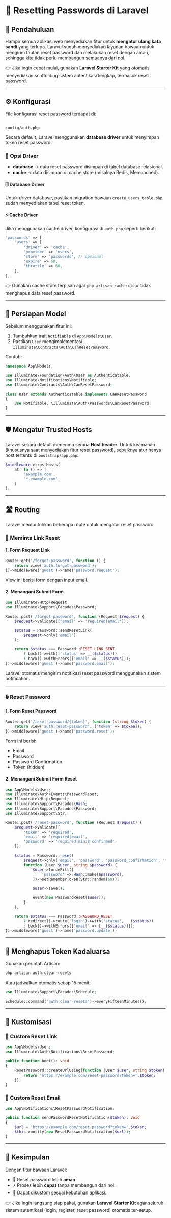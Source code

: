 # 🔑 Resetting Passwords di Laravel

## 📖 Pendahuluan

Hampir semua aplikasi web menyediakan fitur untuk **mengatur ulang kata sandi** yang terlupa. Laravel sudah menyediakan layanan bawaan untuk mengirim tautan reset password dan melakukan reset dengan aman, sehingga kita tidak perlu membangun semuanya dari nol.

👉 Jika ingin cepat mulai, gunakan **Laravel Starter Kit** yang otomatis menyediakan scaffolding sistem autentikasi lengkap, termasuk reset password.

---

## ⚙️ Konfigurasi

File konfigurasi reset password terdapat di:

```

config/auth.php

````

Secara default, Laravel menggunakan **database driver** untuk menyimpan token reset password.

### 🔧 Opsi Driver

- **database** → data reset password disimpan di tabel database relasional.  
- **cache** → data disimpan di cache store (misalnya Redis, Memcached).

#### 🗄️ Database Driver

Untuk driver database, pastikan migration bawaan `create_users_table.php` sudah menyediakan tabel reset token.

#### ⚡ Cache Driver

Jika menggunakan cache driver, konfigurasi di `auth.php` seperti berikut:

```php
'passwords' => [
    'users' => [
        'driver' => 'cache',
        'provider' => 'users',
        'store' => 'passwords', // opsional
        'expire' => 60,
        'throttle' => 60,
    ],
],
````

👉 Gunakan cache store terpisah agar `php artisan cache:clear` tidak menghapus data reset password.

---

## 👤 Persiapan Model

Sebelum menggunakan fitur ini:

1. Tambahkan trait `Notifiable` di `App\Models\User`.
2. Pastikan `User` mengimplementasi `Illuminate\Contracts\Auth\CanResetPassword`.

Contoh:

```php
namespace App\Models;

use Illuminate\Foundation\Auth\User as Authenticatable;
use Illuminate\Notifications\Notifiable;
use Illuminate\Contracts\Auth\CanResetPassword;

class User extends Authenticatable implements CanResetPassword
{
    use Notifiable, \Illuminate\Auth\Passwords\CanResetPassword;
}
```

---

## 🛡️ Mengatur Trusted Hosts

Laravel secara default menerima semua **Host header**.
Untuk keamanan (khususnya saat menyediakan fitur reset password), sebaiknya atur hanya host tertentu di `bootstrap/app.php`:

```php
$middleware->trustHosts(
    at: fn () => [
        'example.com',
        '*.example.com',
    ]
);
```

---

## 🛣️ Routing

Laravel membutuhkan beberapa route untuk mengatur reset password.

### 📩 Meminta Link Reset

#### 1. Form Request Link

```php
Route::get('/forgot-password', function () {
    return view('auth.forgot-password');
})->middleware('guest')->name('password.request');
```

View ini berisi form dengan input email.

#### 2. Menangani Submit Form

```php
use Illuminate\Http\Request;
use Illuminate\Support\Facades\Password;

Route::post('/forgot-password', function (Request $request) {
    $request->validate(['email' => 'required|email']);

    $status = Password::sendResetLink(
        $request->only('email')
    );

    return $status === Password::RESET_LINK_SENT
        ? back()->with(['status' => __($status)])
        : back()->withErrors(['email' => __($status)]);
})->middleware('guest')->name('password.email');
```

Laravel otomatis mengirim notifikasi reset password menggunakan sistem notification.

---

### 🔒 Reset Password

#### 1. Form Reset Password

```php
Route::get('/reset-password/{token}', function (string $token) {
    return view('auth.reset-password', ['token' => $token]);
})->middleware('guest')->name('password.reset');
```

Form ini berisi:

* Email
* Password
* Password Confirmation
* Token (hidden)

#### 2. Menangani Submit Form Reset

```php
use App\Models\User;
use Illuminate\Auth\Events\PasswordReset;
use Illuminate\Http\Request;
use Illuminate\Support\Facades\Hash;
use Illuminate\Support\Facades\Password;
use Illuminate\Support\Str;

Route::post('/reset-password', function (Request $request) {
    $request->validate([
        'token' => 'required',
        'email' => 'required|email',
        'password' => 'required|min:8|confirmed',
    ]);

    $status = Password::reset(
        $request->only('email', 'password', 'password_confirmation', 'token'),
        function (User $user, string $password) {
            $user->forceFill([
                'password' => Hash::make($password),
            ])->setRememberToken(Str::random(60));

            $user->save();

            event(new PasswordReset($user));
        }
    );

    return $status === Password::PASSWORD_RESET
        ? redirect()->route('login')->with('status', __($status))
        : back()->withErrors(['email' => [__($status)]]);
})->middleware('guest')->name('password.update');
```

---

## 🧹 Menghapus Token Kadaluarsa

Gunakan perintah Artisan:

```bash
php artisan auth:clear-resets
```

Atau jadwalkan otomatis setiap 15 menit:

```php
use Illuminate\Support\Facades\Schedule;

Schedule::command('auth:clear-resets')->everyFifteenMinutes();
```

---

## 🎨 Kustomisasi

### 🔗 Custom Reset Link

```php
use App\Models\User;
use Illuminate\Auth\Notifications\ResetPassword;

public function boot(): void
{
    ResetPassword::createUrlUsing(function (User $user, string $token) {
        return 'https://example.com/reset-password?token='.$token;
    });
}
```

### 📧 Custom Reset Email

```php
use App\Notifications\ResetPasswordNotification;

public function sendPasswordResetNotification($token): void
{
    $url = 'https://example.com/reset-password?token='.$token;
    $this->notify(new ResetPasswordNotification($url));
}
```

---

## 🏁 Kesimpulan

Dengan fitur bawaan Laravel:

* 🔐 Reset password lebih **aman**.
* ⚡ Proses lebih **cepat** tanpa membangun dari nol.
* 🎨 Dapat dikustom sesuai kebutuhan aplikasi.

👉 Jika ingin langsung siap pakai, gunakan **Laravel Starter Kit** agar seluruh sistem autentikasi (login, register, reset password) otomatis ter-setup.

```